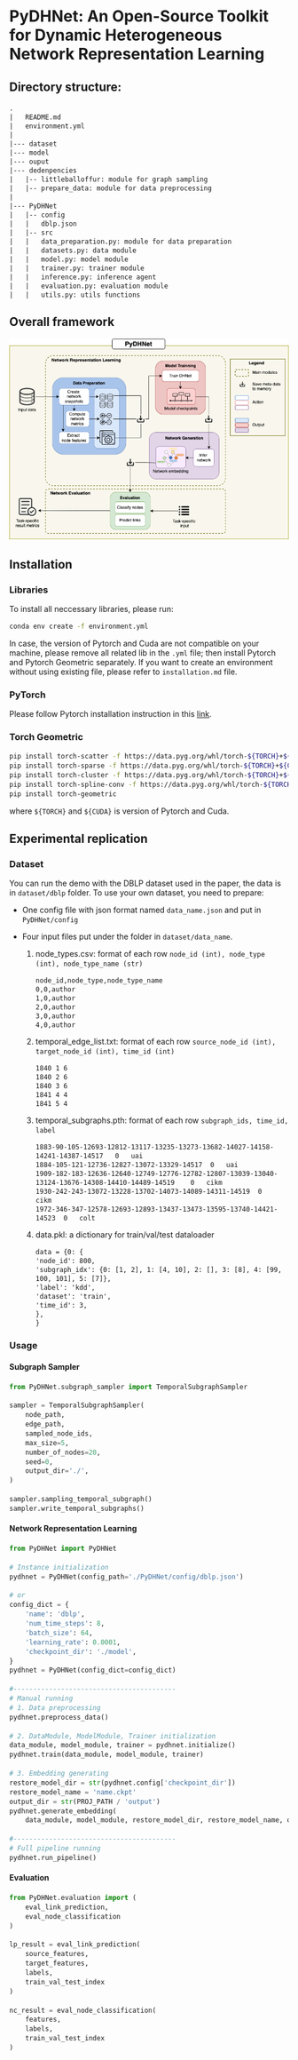 # PyDHNet: An Open-Source Toolkit for Dynamic Heterogeneous Network Representation Learning


## Directory structure:

```
.
|   README.md
|   environment.yml
|
|--- dataset
|--- model
|--- ouput
|--- dedenpencies
|   |-- littleballoffur: module for graph sampling
|   |-- prepare_data: module for data preprocessing
|
|--- PyDHNet
|   |-- config
|   |   dblp.json
|   |-- src
|   |   data_preparation.py: module for data preparation
|   |   datasets.py: data module
|   |   model.py: model module
|   |   trainer.py: trainer module
|   |   inference.py: inference agent
|   |   evaluation.py: evaluation module
|   |   utils.py: utils functions
```


## Overall framework

![Overall framework](/figs/overview.png)


## Installation

### Libraries

To install all neccessary libraries, please run:

```bash
conda env create -f environment.yml
```

In case, the version of Pytorch and Cuda are not compatible on your machine, please remove all related lib in the `.yml` file; then install Pytorch and Pytorch Geometric separately. If you want to create an environment without using existing file, please refer to `installation.md` file. 


### PyTorch
Please follow Pytorch installation instruction in this [link](https://pytorch.org/get-started/locally/).


### Torch Geometric
```bash
pip install torch-scatter -f https://data.pyg.org/whl/torch-${TORCH}+${CUDA}.html
pip install torch-sparse -f https://data.pyg.org/whl/torch-${TORCH}+${CUDA}.html
pip install torch-cluster -f https://data.pyg.org/whl/torch-${TORCH}+${CUDA}.html
pip install torch-spline-conv -f https://data.pyg.org/whl/torch-${TORCH}+${CUDA}.html
pip install torch-geometric
```
where `${TORCH}` and `${CUDA}` is version of Pytorch and Cuda.


## Experimental replication

### Dataset
You can run the demo with the DBLP dataset used in the paper, the data is in `dataset/dblp` folder. To use your own dataset, you need to prepare:

- One config file with json format named `data_name.json` and put in `PyDHNet/config`
- Four input files put under the folder in `dataset/data_name`.

    1. node_types.csv: format of each row `node_id (int), node_type (int), node_type_name (str)`

        ```
        node_id,node_type,node_type_name
        0,0,author
        1,0,author
        2,0,author
        3,0,author
        4,0,author
        ```
    
    2. temporal_edge_list.txt: format of each row `source_node_id (int), target_node_id (int), time_id (int)`

        ```
        1840 1 6
        1840 2 6
        1840 3 6
        1841 4 4
        1841 5 4
        ```

    3. temporal_subgraphs.pth: format of each row `subgraph_ids, time_id, label`

        ```
        1883-90-105-12693-12812-13117-13235-13273-13682-14027-14158-14241-14387-14517	0	uai	
        1884-105-121-12736-12827-13072-13329-14517	0	uai	
        1909-182-183-12636-12640-12749-12776-12782-12807-13039-13040-13124-13676-14308-14410-14489-14519	0	cikm	
        1930-242-243-13072-13228-13702-14073-14089-14311-14519	0	cikm	
        1972-346-347-12578-12693-12893-13437-13473-13595-13740-14421-14523	0	colt	
        ```

    4. data.pkl: a dictionary for train/val/test dataloader
    
        ```
        data = {0: {
        'node_id': 800,
        'subgraph_idx': {0: [1, 2], 1: [4, 10], 2: [], 3: [8], 4: [99, 100, 101], 5: [7]},
        'label': 'kdd',
        'dataset': 'train',
        'time_id': 3,
        },
        }
        ```

### Usage

#### Subgraph Sampler

```python
from PyDHNet.subgraph_sampler import TemporalSubgraphSampler

sampler = TemporalSubgraphSampler(
    node_path,
    edge_path, 
    sampled_node_ids, 
    max_size=5, 
    number_of_nodes=20,
    seed=0,
    output_dir='./',
)

sampler.sampling_temporal_subgraph()
sampler.write_temporal_subgraphs()

```
#### Network Representation Learning

```python
from PyDHNet import PyDHNet

# Instance initialization
pydhnet = PyDHNet(config_path='./PyDHNet/config/dblp.json')

# or
config_dict = {
    'name': 'dblp',
    'num_time_steps': 8,
    'batch_size': 64,
    'learning_rate': 0.0001,
    'checkpoint_dir': './model',
}
pydhnet = PyDHNet(config_dict=config_dict)

#-----------------------------------------
# Manual running
# 1. Data preprocessing
pydhnet.preprocess_data()

# 2. DataModule, ModelModule, Trainer initialization
data_module, model_module, trainer = pydhnet.initialize()
pydhnet.train(data_module, model_module, trainer)

# 3. Embedding generating
restore_model_dir = str(pydhnet.config['checkpoint_dir'])
restore_model_name = 'name.ckpt'
output_dir = str(PROJ_PATH / 'output')
pydhnet.generate_embedding(
    data_module, model_module, restore_model_dir, restore_model_name, output_dir)

#-----------------------------------------
# Full pipeline running
pydhnet.run_pipeline()    
```

#### Evaluation

```python
from PyDHNet.evaluation import (
    eval_link_prediction, 
    eval_node_classification
)

lp_result = eval_link_prediction(
    source_features, 
    target_features, 
    labels, 
    train_val_test_index
)

nc_result = eval_node_classification(
    features, 
    labels, 
    train_val_test_index
)
```
